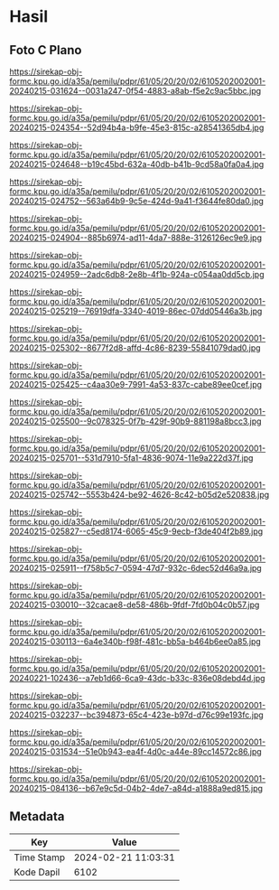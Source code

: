 # Hasil

## Foto C Plano

https://sirekap-obj-formc.kpu.go.id/a35a/pemilu/pdpr/61/05/20/20/02/6105202002001-20240215-031624--0031a247-0f54-4883-a8ab-f5e2c9ac5bbc.jpg

https://sirekap-obj-formc.kpu.go.id/a35a/pemilu/pdpr/61/05/20/20/02/6105202002001-20240215-024354--52d94b4a-b9fe-45e3-815c-a28541365db4.jpg

https://sirekap-obj-formc.kpu.go.id/a35a/pemilu/pdpr/61/05/20/20/02/6105202002001-20240215-024648--b19c45bd-632a-40db-b41b-9cd58a0fa0a4.jpg

https://sirekap-obj-formc.kpu.go.id/a35a/pemilu/pdpr/61/05/20/20/02/6105202002001-20240215-024752--563a64b9-9c5e-424d-9a41-f3644fe80da0.jpg

https://sirekap-obj-formc.kpu.go.id/a35a/pemilu/pdpr/61/05/20/20/02/6105202002001-20240215-024904--885b6974-ad11-4da7-888e-3126126ec9e9.jpg

https://sirekap-obj-formc.kpu.go.id/a35a/pemilu/pdpr/61/05/20/20/02/6105202002001-20240215-024959--2adc6db8-2e8b-4f1b-924a-c054aa0dd5cb.jpg

https://sirekap-obj-formc.kpu.go.id/a35a/pemilu/pdpr/61/05/20/20/02/6105202002001-20240215-025219--76919dfa-3340-4019-86ec-07dd05446a3b.jpg

https://sirekap-obj-formc.kpu.go.id/a35a/pemilu/pdpr/61/05/20/20/02/6105202002001-20240215-025302--8677f2d8-affd-4c86-8239-55841079dad0.jpg

https://sirekap-obj-formc.kpu.go.id/a35a/pemilu/pdpr/61/05/20/20/02/6105202002001-20240215-025425--c4aa30e9-7991-4a53-837c-cabe89ee0cef.jpg

https://sirekap-obj-formc.kpu.go.id/a35a/pemilu/pdpr/61/05/20/20/02/6105202002001-20240215-025500--9c078325-0f7b-429f-90b9-881198a8bcc3.jpg

https://sirekap-obj-formc.kpu.go.id/a35a/pemilu/pdpr/61/05/20/20/02/6105202002001-20240215-025701--531d7910-5fa1-4836-9074-11e9a222d37f.jpg

https://sirekap-obj-formc.kpu.go.id/a35a/pemilu/pdpr/61/05/20/20/02/6105202002001-20240215-025742--5553b424-be92-4626-8c42-b05d2e520838.jpg

https://sirekap-obj-formc.kpu.go.id/a35a/pemilu/pdpr/61/05/20/20/02/6105202002001-20240215-025827--c5ed8174-6065-45c9-9ecb-f3de404f2b89.jpg

https://sirekap-obj-formc.kpu.go.id/a35a/pemilu/pdpr/61/05/20/20/02/6105202002001-20240215-025911--f758b5c7-0594-47d7-932c-6dec52d46a9a.jpg

https://sirekap-obj-formc.kpu.go.id/a35a/pemilu/pdpr/61/05/20/20/02/6105202002001-20240215-030010--32cacae8-de58-486b-9fdf-7fd0b04c0b57.jpg

https://sirekap-obj-formc.kpu.go.id/a35a/pemilu/pdpr/61/05/20/20/02/6105202002001-20240215-030113--6a4e340b-f98f-481c-bb5a-b464b6ee0a85.jpg

https://sirekap-obj-formc.kpu.go.id/a35a/pemilu/pdpr/61/05/20/20/02/6105202002001-20240221-102436--a7eb1d66-6ca9-43dc-b33c-836e08debd4d.jpg

https://sirekap-obj-formc.kpu.go.id/a35a/pemilu/pdpr/61/05/20/20/02/6105202002001-20240215-032237--bc394873-65c4-423e-b97d-d76c99e193fc.jpg

https://sirekap-obj-formc.kpu.go.id/a35a/pemilu/pdpr/61/05/20/20/02/6105202002001-20240215-031534--51e0b943-ea4f-4d0c-a44e-89cc14572c86.jpg

https://sirekap-obj-formc.kpu.go.id/a35a/pemilu/pdpr/61/05/20/20/02/6105202002001-20240215-084136--b67e9c5d-04b2-4de7-a84d-a1888a9ed815.jpg


## Metadata

| Key        | Value               |
| ---------- | ------------------- |
| Time Stamp | 2024-02-21 11:03:31 |
| Kode Dapil | 6102                |



